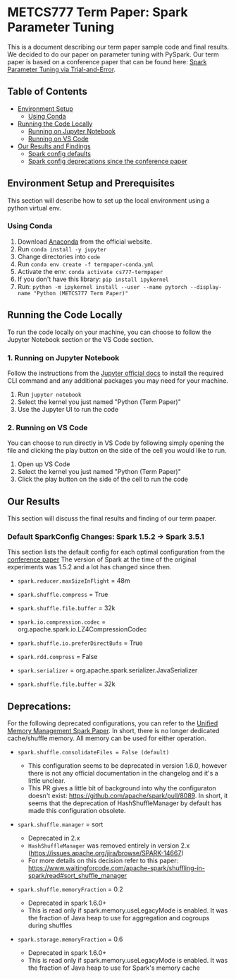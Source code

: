 # METCS777 Term Paper: Spark Parameter Tuning

This is a document describing our term paper sample code and final results. We decided to do our paper on parameter tuning with PySpark. Our term paper is based on a conference paper that can be found here: [Spark Parameter Tuning via Trial-and-Error](./supporting_docs/spark_param_tuning_conference_paper.pdf).

## Table of Contents
- [Environment Setup](#environment-setup-and-prerequisites)
    - [Using Conda](#using-conda)
- [Running the Code Locally](#running-the-code-locally)
    - [Running on Jupyter Notebook](#1-running-on-jupyter-notebook)
    - [Running on VS Code](#2-running-on-vs-code)
- [Our Results and Findings](#our-results)
    - [Spark config defaults](#default-sparkconfig-changes-spark-152---spark-351)
    - [Spark config deprecations since the conference paper](#deprecations)


## Environment Setup and Prerequisites
This section will describe how to set up the local environment using a python virtual env.

### Using Conda
1. Download [Anaconda](https://www.anaconda.com/download) from the official website.
1. Run `conda install -y jupyter`
1. Change directories into `code`
1. Run `conda env create -f termpaper-conda.yml`
1. Activate the env: `conda activate cs777-termpaper`
1. If you don't have this library: `pip install ipykernel`
1. Run: `python -m ipykernel install --user --name pytorch --display-name "Python (METCS777 Term Paper)"`

## Running the Code Locally
To run the code locally on your machine, you can choose to follow the Jupyter Notebook section or the VS Code section.

### 1. Running on Jupyter Notebook
Follow the instructions from the [Jupyter official docs](https://docs.jupyter.org/en/latest/running.html)  to install the required CLI command and any additional packages you may need for your machine.

1. Run `jupyter notebook`
1. Select the kernel you just named "Python (Term Paper)"
1. Use the Jupyter UI to run the code

### 2. Running on VS Code
You can choose to run directly in VS Code by following simply opening the file and clicking the play button on the side of the cell you would like to run.

1. Open up VS Code
1. Select the kernel you just named "Python (Term Paper)"
1. Click the play button on the side of the cell to run the code


## Our Results
This section will discuss the final results and finding of our term paaper.

### Default SparkConfig Changes: Spark 1.5.2 -> Spark 3.5.1
This section lists the default config for each optimal configuration from the [conference paper](./supporting_docs/spark_param_tuning_conference_paper.pdf) The version of Spark at the time of the original experiments was 1.5.2 and a lot has changed since then.

- `spark.reducer.maxSizeInFlight` = 48m

- `spark.shuffle.compress` = True

- `spark.shuffle.file.buffer` = 32k

- `spark.io.compression.codec` = org.apache.spark.io.LZ4CompressionCodec

- `spark.shuffle.io.preferDirectBufs` = True

- `spark.rdd.compress` = False

- `spark.serializer` = org.apache.spark.serializer.JavaSerializer

- `spark.shuffle.file.buffer` = 32k

## Deprecations:
For the following deprecated configurations, you can refer to the [Unified Memory Management Spark Paper](./supporting_docs/unified-memory-management-spark-10000.pdf). In short, there is no longer dedicated cache/shuffle memory. All memory can be used for either operation.

- `spark.shuffle.consolidateFiles = False (default)`
    - This configuration seems to be deprecated in version 1.6.0, however there is not any official documentation in the changelog and it's a little unclear.
    - This PR gives a little bit of background into why the configuraton doesn't exist: https://github.com/apache/spark/pull/8089. In short, it seems that the deprecation of HashShuffleManager by default has made this configuration obsolete.

- `spark.shuffle.manager` = sort
    - Deprecated in 2.x
    - `HashShuffleManager` was removed entirely in version 2.x (https://issues.apache.org/jira/browse/SPARK-14667)
    - For more details on this decision refer to this paper: https://www.waitingforcode.com/apache-spark/shuffling-in-spark/read#sort_shuffle_manager

- `spark.shuffle.memoryFraction` = 0.2
    - Deprecated in spark 1.6.0+
    - This is read only if spark.memory.useLegacyMode is enabled. It was the fraction of Java heap to use for aggregation and cogroups during shuffles

- `spark.storage.memoryFraction` = 0.6
    - Deprecated in spark 1.6.0+
    - This is read only if spark.memory.useLegacyMode is enabled. It was the fraction of Java heap to use for Spark's memory cache

